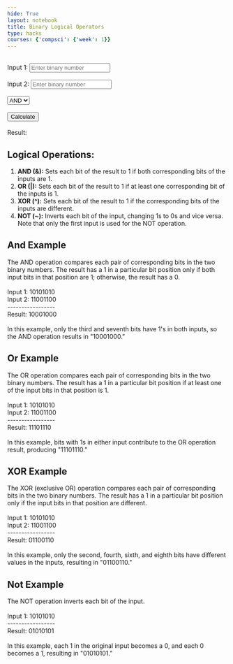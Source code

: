 ```yaml
---
hide: True
layout: notebook
title: Binary Logical Operators
type: hacks
courses: {'compsci': {'week': 1}}
---
```


<html lang="en">
<head>
    <meta charset="UTF-8">
    <title>Binary Logical Operations</title>
</head>
<body>
    <br>
    <label>Input 1: <input type="text" id="input1" placeholder="Enter binary number"></label>
    <br>
    <br>
    <label id="input2Label">Input 2: <input type="text" id="input2" placeholder="Enter binary number"></label>
    <br>
    <br>
    <select id="operation" onchange="toggleInput2()">
        <option value="AND">AND</option>
        <option value="OR">OR</option>
        <option value="XOR">XOR</option>
        <option value="NOT">NOT</option>
    </select>
    <br>
    <br>
    <button onclick="performOperation()">Calculate</button>
    <br>
    <br>
    <div23>Result: <span id="result"></span></div23>
    <script>
        function toggleInput2() {
            document.getElementById('input2Label').style.display = 
                document.getElementById('operation').value === 'NOT' ? 'none' : 'inline';
        }
        function performOperation() {
            let input1 = parseInt(document.getElementById('input1').value, 2);
            let input2 = parseInt(document.getElementById('input2').value, 2);
            const operation = document.getElementById('operation').value;
            let result;
            switch (operation) {
                case 'AND': result = input1 & input2; break;
                case 'OR': result = input1 | input2; break;
                case 'XOR': result = input1 ^ input2; break;
                case 'NOT': 
                    // Limit input1 to 8 bits
                    input1 = input1 & 0xFF;
                    // Perform NOT operation and limit result to 8 bits
                    result = (~input1) & 0xFF; 
                    break;
                default: result = 'Invalid operation'; return;
            }
            const binaryResult = formatByte(result);
            document.getElementById('result').textContent = binaryResult + ' (Decimal: ' + result + ')';
        }
        function formatByte(number) {
            return ('00000000' + number.toString(2)).substr(-8);
        }
        toggleInput2(); // Initial call to set up the correct display
    </script>
</body>
</html>

## Logical Operations:
1. **AND (&):** Sets each bit of the result to 1 if both corresponding bits of the inputs are 1.
2. **OR (\|):** Sets each bit of the result to 1 if at least one corresponding bit of the inputs is 1.
3. **XOR (^):** Sets each bit of the result to 1 if the corresponding bits of the inputs are different.
4. **NOT (~):** Inverts each bit of the input, changing 1s to 0s and vice versa. Note that only the first input is used for the NOT operation.

## And Example
The AND operation compares each pair of corresponding bits in the two binary numbers. The result has a 1 in a particular bit position only if both input bits in that position are 1; otherwise, the result has a 0.
<br>
<br>
Input 1:  10101010<br>
Input 2:  11001100<br>
-----------------<br>
Result:   10001000<br>
<br>
In this example, only the third and seventh bits have 1's in both inputs, so the AND operation results in "10001000."

## Or Example
The OR operation compares each pair of corresponding bits in the two binary numbers. The result has a 1 in a particular bit position if at least one of the input bits in that position is 1.
<br>
<br>
Input 1:  10101010<br>
Input 2:  11001100<br>
-----------------<br>
Result:   11101110<br>
<br>
In this example, bits with 1s in either input contribute to the OR operation result, producing "11101110."

## XOR Example
The XOR (exclusive OR) operation compares each pair of corresponding bits in the two binary numbers. The result has a 1 in a particular bit position only if the input bits in that position are different.
<br>
<br>
Input 1:  10101010<br>
Input 2:  11001100<br>
-----------------<br>
Result:   01100110<br>
<br>
In this example, only the second, fourth, sixth, and eighth bits have different values in the inputs, resulting in "01100110."

## Not Example
The NOT operation inverts each bit of the input.
<br>
<br>
Input 1:  10101010<br>
-----------------<br>
Result:   01010101<br>
<br>
In this example, each 1 in the original input becomes a 0, and each 0 becomes a 1, resulting in "01010101."